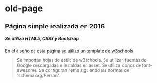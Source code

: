 # old-page
## Página simple realizada en 2016
##### Se utilizó HTML5, CSS3 y Bootstrap
En el diseño de esta página se utilizó un template de w3schools.
> Se importan hojas de estilo de w3schools.
> Se utilizan fuentes de Google descargadas e instaldas en asset.
> Se utiliza iconos de font-awesome.
> Se configuran items siguiendo las normas de 'schema.org/Person'.
